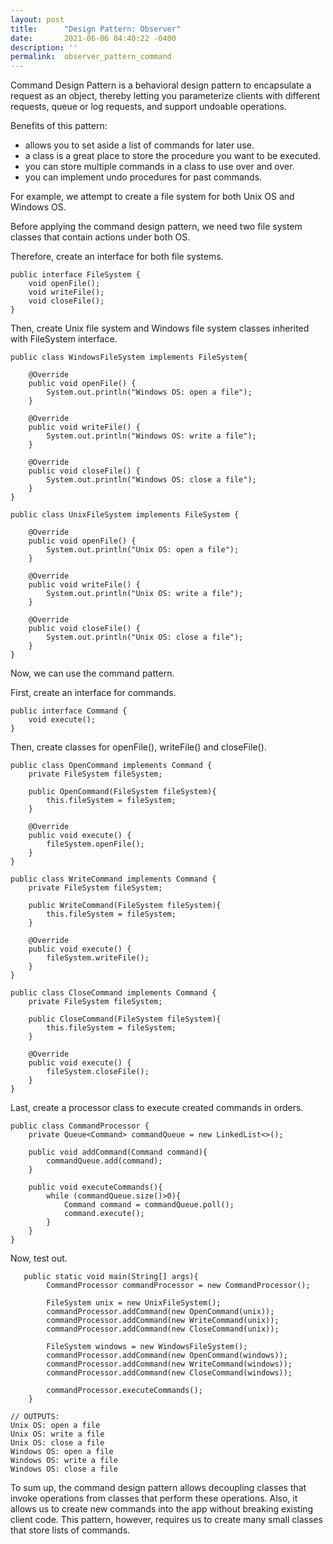 ```yaml
---
layout: post
title:      "Design Pattern: Observer"
date:       2021-06-06 04:40:22 -0400
description: ''
permalink:  observer_pattern_command
---
```


Command Design Pattern is a behavioral design pattern to encapsulate a request as an object, thereby letting you parameterize clients with different requests, queue or log requests, and support undoable operations.

Benefits of this pattern:
* allows you to set aside a list of commands for later use.
* a class is a great place to store the procedure you want to be executed.
* you can store multiple commands in a class to use over and over.
* you can implement undo procedures for past commands.

For example, we attempt to create a file system for both Unix OS and Windows OS.

Before applying the command design pattern, we need two file system classes that contain actions under both OS.

Therefore, create an interface for both file systems.

```
public interface FileSystem {
    void openFile();
    void writeFile();
    void closeFile();
}
```

Then, create Unix file system and Windows file system classes inherited with FileSystem interface.

```
public class WindowsFileSystem implements FileSystem{

    @Override
    public void openFile() {
        System.out.println("Windows OS: open a file");
    }

    @Override
    public void writeFile() {
        System.out.println("Windows OS: write a file");
    }

    @Override
    public void closeFile() {
        System.out.println("Windows OS: close a file");
    }
}
```

```
public class UnixFileSystem implements FileSystem {

    @Override
    public void openFile() {
        System.out.println("Unix OS: open a file");
    }

    @Override
    public void writeFile() {
        System.out.println("Unix OS: write a file");
    }

    @Override
    public void closeFile() {
        System.out.println("Unix OS: close a file");
    }
}
```
Now, we can use the command pattern.

First, create an interface for commands.

```
public interface Command {
    void execute();
}
```

Then, create classes for openFile(), writeFile() and closeFile().

```
public class OpenCommand implements Command {
    private FileSystem fileSystem;

    public OpenCommand(FileSystem fileSystem){
        this.fileSystem = fileSystem;
    }

    @Override
    public void execute() {
        fileSystem.openFile();
    }
}
```

```
public class WriteCommand implements Command {
    private FileSystem fileSystem;

    public WriteCommand(FileSystem fileSystem){
        this.fileSystem = fileSystem;
    }

    @Override
    public void execute() {
        fileSystem.writeFile();
    }
}

```

```
public class CloseCommand implements Command {
    private FileSystem fileSystem;

    public CloseCommand(FileSystem fileSystem){
        this.fileSystem = fileSystem;
    }

    @Override
    public void execute() {
        fileSystem.closeFile();
    }
}
```

Last, create a processor class to execute created commands in orders.

```
public class CommandProcessor {
    private Queue<Command> commandQueue = new LinkedList<>();

    public void addCommand(Command command){
        commandQueue.add(command);
    }

    public void executeCommands(){
        while (commandQueue.size()>0){
            Command command = commandQueue.poll();
            command.execute();
        }
    }
}
```

Now, test out.

```
   public static void main(String[] args){
        CommandProcessor commandProcessor = new CommandProcessor();

        FileSystem unix = new UnixFileSystem();
        commandProcessor.addCommand(new OpenCommand(unix));
        commandProcessor.addCommand(new WriteCommand(unix));
        commandProcessor.addCommand(new CloseCommand(unix));

        FileSystem windows = new WindowsFileSystem();
        commandProcessor.addCommand(new OpenCommand(windows));
        commandProcessor.addCommand(new WriteCommand(windows));
        commandProcessor.addCommand(new CloseCommand(windows));

        commandProcessor.executeCommands();
    }
```

```
// OUTPUTS:
Unix OS: open a file
Unix OS: write a file
Unix OS: close a file
Windows OS: open a file
Windows OS: write a file
Windows OS: close a file
```

To sum up, the command design pattern allows decoupling classes that invoke operations from classes that perform these operations. Also, it allows us to create new commands into the app without breaking existing client code. This pattern, however, requires us to create many small classes that store lists of commands.
